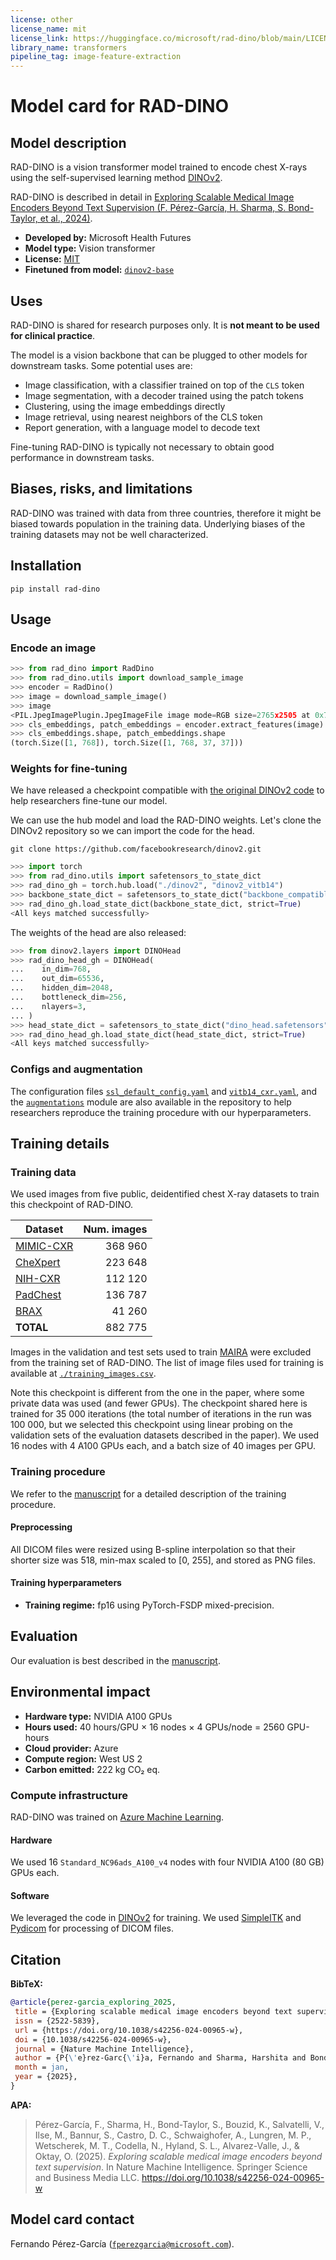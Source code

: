 ```yaml
---
license: other
license_name: mit
license_link: https://huggingface.co/microsoft/rad-dino/blob/main/LICENSE
library_name: transformers
pipeline_tag: image-feature-extraction
---
```


# Model card for RAD-DINO

<!-- Provide a quick summary of what the model is/does. -->

## Model description

<!-- Provide a longer summary of what this model is. -->

RAD-DINO is a vision transformer model trained to encode chest X-rays using the self-supervised learning method [DINOv2](https://openreview.net/forum?id=a68SUt6zFt).

RAD-DINO is described in detail in [Exploring Scalable Medical Image Encoders Beyond Text Supervision (F. Pérez-García, H. Sharma, S. Bond-Taylor, et al., 2024)](https://www.nature.com/articles/s42256-024-00965-w).

- **Developed by:** Microsoft Health Futures
- **Model type:** Vision transformer
- **License:** [MIT](./LICENSE)
- **Finetuned from model:** [`dinov2-base`](https://huggingface.co/facebook/dinov2-base)

## Uses

<!-- Address questions around how the model is intended to be used, including the foreseeable users of the model and those affected by the model. -->

RAD-DINO is shared for research purposes only.
It is **not meant to be used for clinical practice**.

<!-- ### Downstream use -->

<!-- This section is for the model use when fine-tuned for a task, or when plugged into a larger ecosystem/app -->

The model is a vision backbone that can be plugged to other models for downstream tasks.
Some potential uses are:

- Image classification, with a classifier trained on top of the `CLS` token
- Image segmentation, with a decoder trained using the patch tokens
- Clustering, using the image embeddings directly
- Image retrieval, using nearest neighbors of the CLS token
- Report generation, with a language model to decode text

Fine-tuning RAD-DINO is typically not necessary to obtain good performance in downstream tasks.

<!-- ### Out-of-scope use -->

<!-- This section addresses misuse, malicious use, and uses that the model will not work well for. -->

## Biases, risks, and limitations

<!-- This section is meant to convey both technical and sociotechnical limitations. -->

RAD-DINO was trained with data from three countries, therefore it might be biased towards population in the training data.
Underlying biases of the training datasets may not be well characterized.

## Installation

```shell
pip install rad-dino
```

## Usage

### Encode an image

```python
>>> from rad_dino import RadDino
>>> from rad_dino.utils import download_sample_image
>>> encoder = RadDino()
>>> image = download_sample_image()
>>> image
<PIL.JpegImagePlugin.JpegImageFile image mode=RGB size=2765x2505 at 0x7CCD5C014050>
>>> cls_embeddings, patch_embeddings = encoder.extract_features(image)
>>> cls_embeddings.shape, patch_embeddings.shape
(torch.Size([1, 768]), torch.Size([1, 768, 37, 37]))
```

### Weights for fine-tuning

We have released a checkpoint compatible with [the original DINOv2 code](https://github.com/facebookresearch/dinov2) to help researchers fine-tune our model.

We can use the hub model and load the RAD-DINO weights.
Let's clone the DINOv2 repository so we can import the code for the head.

```shell
git clone https://github.com/facebookresearch/dinov2.git
```

```python
>>> import torch
>>> from rad_dino.utils import safetensors_to_state_dict
>>> rad_dino_gh = torch.hub.load("./dinov2", "dinov2_vitb14")
>>> backbone_state_dict = safetensors_to_state_dict("backbone_compatible.safetensors")
>>> rad_dino_gh.load_state_dict(backbone_state_dict, strict=True)
<All keys matched successfully>
```

The weights of the head are also released:

```python
>>> from dinov2.layers import DINOHead
>>> rad_dino_head_gh = DINOHead(
...    in_dim=768,
...    out_dim=65536,
...    hidden_dim=2048,
...    bottleneck_dim=256,
...    nlayers=3,
... )
>>> head_state_dict = safetensors_to_state_dict("dino_head.safetensors")
>>> rad_dino_head_gh.load_state_dict(head_state_dict, strict=True)
<All keys matched successfully>
```

### Configs and augmentation

The configuration files [`ssl_default_config.yaml`](./ssl_default_config.yaml) and [`vitb14_cxr.yaml`](./vitb14_cxr.yaml), and the [`augmentations`](./augmentations.py) module are also available in the repository to help researchers reproduce the training procedure with our hyperparameters.

## Training details

### Training data

<!-- This should link to a Dataset Card, perhaps with a short stub of information on what the training data is all about as well as documentation related to data pre-processing or additional filtering. -->

We used images from five public, deidentified chest X-ray datasets to train this checkpoint of RAD-DINO.

| Dataset   | Num. images |
| --------- | ----------: |
| [MIMIC-CXR](https://www.nature.com/articles/s41597-019-0322-0) | 368 960 |
| [CheXpert](https://ojs.aaai.org/index.php/AAAI/article/view/3834) | 223 648 |
| [NIH-CXR](https://openaccess.thecvf.com/content_cvpr_2017/html/Wang_ChestX-ray8_Hospital-Scale_Chest_CVPR_2017_paper.html) | 112 120 |
| [PadChest](https://www.sciencedirect.com/science/article/abs/pii/S1361841520301614) | 136 787 |
| [BRAX](https://www.nature.com/articles/s41597-022-01608-8) | 41 260 |
| **TOTAL** | 882 775 |

Images in the validation and test sets used to train [MAIRA](https://arxiv.org/abs/2311.13668) were excluded from the training set of RAD-DINO.
The list of image files used for training is available at [`./training_images.csv`](./training_images.csv).

Note this checkpoint is different from the one in the paper, where some private data was used (and fewer GPUs).
The checkpoint shared here is trained for 35 000 iterations (the total number of iterations in the run was 100 000, but we selected this checkpoint using linear probing on the validation sets of the evaluation datasets described in the paper).
We used 16 nodes with 4 A100 GPUs each, and a batch size of 40 images per GPU.

### Training procedure

<!-- This relates heavily to the Technical Specifications. Content here should link to that section when it is relevant to the training procedure. -->

We refer to the [manuscript](https://www.nature.com/articles/s42256-024-00965-w) for a detailed description of the training procedure.

#### Preprocessing

All DICOM files were resized using B-spline interpolation so that their shorter size was 518, min-max scaled to [0, 255], and stored as PNG files.

#### Training hyperparameters

- **Training regime:** fp16 using PyTorch-FSDP mixed-precision.

<!--fp32, fp16 mixed precision, bf16 mixed precision, bf16 non-mixed precision, fp16 non-mixed precision, fp8 mixed precision -->

## Evaluation

<!-- This section describes the evaluation protocols and provides the results. -->

Our evaluation is best described in the [manuscript](https://www.nature.com/articles/s42256-024-00965-w).

## Environmental impact

<!-- Total emissions (in grams of CO2eq) and additional considerations, such as electricity usage, go here. Edit the suggested text below accordingly -->

<!-- Carbon emissions can be estimated using the [Machine Learning Impact calculator](https://mlco2.github.io/impact#compute) presented in [Lacoste et al. (2019)](https://arxiv.org/abs/1910.09700). -->

<!-- Hardware type: A100 PCIe -->
<!-- Hours: 1d 16h = 40h -->
<!-- Cloud provider: Azure -->
<!-- Region: Italy North -->

- **Hardware type:** NVIDIA A100 GPUs
- **Hours used:** 40 hours/GPU × 16 nodes × 4 GPUs/node = 2560 GPU-hours
- **Cloud provider:** Azure
- **Compute region:** West US 2
- **Carbon emitted:** 222 kg CO₂ eq.

### Compute infrastructure

RAD-DINO was trained on [Azure Machine Learning](https://azure.microsoft.com/en-us/products/machine-learning).

#### Hardware

We used 16 `Standard_NC96ads_A100_v4` nodes with four NVIDIA A100 (80 GB) GPUs each.

#### Software

We leveraged the code in [DINOv2](https://openreview.net/forum?id=a68SUt6zFt) for training.
We used [SimpleITK](https://simpleitk.org/) and [Pydicom](https://pydicom.github.io/) for processing of DICOM files.

## Citation

<!-- If there is a paper or blog post introducing the model, the APA and Bibtex information for that should go in this section. -->

**BibTeX:**

```bibtex
@article{perez-garcia_exploring_2025,
 title = {Exploring scalable medical image encoders beyond text supervision},
 issn = {2522-5839},
 url = {https://doi.org/10.1038/s42256-024-00965-w},
 doi = {10.1038/s42256-024-00965-w},
 journal = {Nature Machine Intelligence},
 author = {P{\'e}rez-Garc{\'i}a, Fernando and Sharma, Harshita and Bond-Taylor, Sam and Bouzid, Kenza and Salvatelli, Valentina and Ilse, Maximilian and Bannur, Shruthi and Castro, Daniel C. and Schwaighofer, Anton and Lungren, Matthew P. and Wetscherek, Maria Teodora and Codella, Noel and Hyland, Stephanie L. and Alvarez-Valle, Javier and Oktay, Ozan},
 month = jan,
 year = {2025},
}
```

**APA:**

> Pérez-García, F., Sharma, H., Bond-Taylor, S., Bouzid, K., Salvatelli, V., Ilse, M., Bannur, S., Castro, D. C., Schwaighofer, A., Lungren, M. P., Wetscherek, M. T., Codella, N., Hyland, S. L., Alvarez-Valle, J., & Oktay, O. (2025). *Exploring scalable medical image encoders beyond text supervision*. In Nature Machine Intelligence. Springer Science and Business Media LLC. <https://doi.org/10.1038/s42256-024-00965-w>

## Model card contact

Fernando Pérez-García ([`fperezgarcia@microsoft.com`](mailto:fperezgarcia@microsoft.com)).
